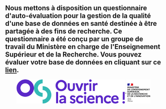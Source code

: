 Nous mettons à disposition un questionnaire d'auto-évaluation pour la gestion de la qualité d'une base de données en santé destinée à être partagée à des fins de recherche. Ce questionnaire a été conçu par un groupe de travail du Ministère en charge de l'Enseignement Supérieur et de la Recherche. Vous pouvez évaluer votre base de données en cliquant sur ce [lien](https://rawcdn.githack.com/julie-bl/QualiBDD/67b46d333f79f6c35e15168d228e9d4d91bfc1b0/questionnaire.html).
---

<div align="center">
    <a href="https://www.ouvrirlascience.fr/accueil/" target="_blank" rel="noopener">
     <img src="Images/logo_ouvrir_science_fond.png" alt="Logo ouvrir la science" class="photo photo-so" width="350" style="vertical-align: middle;">
  </a>
  <a href="https://www.enseignementsup-recherche.gouv.fr/fr" target="_blank" rel="noopener">
    <img src="Images/logo_MESRI_fond.png" alt="Logo MESRI" class="photo photo-mesri" width="78" style="vertical-align: middle;">

  </a>
</div>